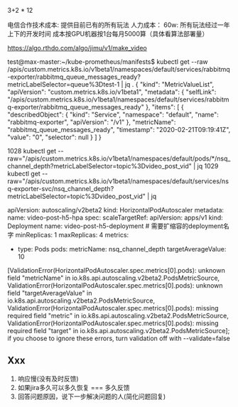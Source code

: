 3+2 * 12

电信合作技术成本:
提供目前已有的所有玩法
人力成本：
60w: 所有玩法经过一年上下的开发时间
成本按GPU机器按1台每月5000算（具体看算法部署量）

https://algo.rthdo.com/algo/jimu/v1/make_video

test@max-master:~/kube-prometheus/manifests$ kubectl get --raw /apis/custom.metrics.k8s.io/v1beta1/namespaces/default/services/rabbitmq-exporter/rabbitmq_queue_messages_ready?metricLabelSelector=queue%3Dtest-1 | jq .
{
  "kind": "MetricValueList",
  "apiVersion": "custom.metrics.k8s.io/v1beta1",
  "metadata": {
    "selfLink": "/apis/custom.metrics.k8s.io/v1beta1/namespaces/default/services/rabbitmq-exporter/rabbitmq_queue_messages_ready"
  },
  "items": [
    {
      "describedObject": {
        "kind": "Service",
        "namespace": "default",
        "name": "rabbitmq-exporter",
        "apiVersion": "/v1"
      },
      "metricName": "rabbitmq_queue_messages_ready",
      "timestamp": "2020-02-21T09:19:41Z",
      "value": "0",
      "selector": null
    }
  ]
}

1028  kubectl get --raw="/apis/custom.metrics.k8s.io/v1beta1/namespaces/default/pods/*/nsq_channel_depth?metricLabelSelector=topic%3Dvideo_post_vid" | jq
1029  kubectl get --raw="/apis/custom.metrics.k8s.io/v1beta1/namespaces/default/services/nsq-exporter-svc/nsq_channel_depth?metricLabelSelector=topic%3Dvideo_post_vid" | jq


apiVersion: autoscaling/v2beta2
kind: HorizontalPodAutoscaler
metadata:
  name: video-post-h5-hpa
spec:
  scaleTargetRef:
    apiVersion: apps/v1
    kind: Deployment
    name: video-post-h5-deployment # 需要扩缩容的deployment名字
  minReplicas: 1
  maxReplicas: 4
  metrics:
  - type: Pods
    pods:
      metricName: nsq_channel_depth
      targetAverageValue: 10

 [ValidationError(HorizontalPodAutoscaler.spec.metrics[0].pods): unknown field "metricName" in io.k8s.api.autoscaling.v2beta2.PodsMetricSource, ValidationError(HorizontalPodAutoscaler.spec.metrics[0].pods): unknown field "targetAverageValue" in io.k8s.api.autoscaling.v2beta2.PodsMetricSource, ValidationError(HorizontalPodAutoscaler.spec.metrics[0].pods): missing required field "metric" in io.k8s.api.autoscaling.v2beta2.PodsMetricSource, ValidationError(HorizontalPodAutoscaler.spec.metrics[0].pods): missing required field "target" in io.k8s.api.autoscaling.v2beta2.PodsMetricSource]; if you choose to ignore these errors, turn validation off with --validate=false

## Xxx
1. 响应慢(没有及时反馈)
2. 如果jira多久可以多久恢复 === 多久反馈
3. 回答问题原因，说下一步解决问题的人(简化问题回复)
